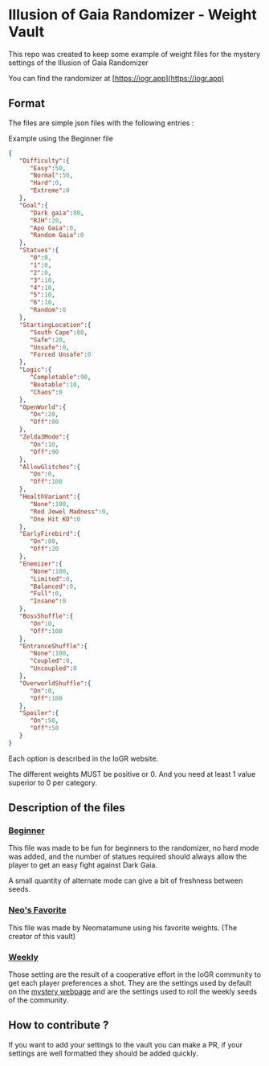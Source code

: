 # Illusion of Gaia Randomizer - Weight Vault

This repo was created to keep some example of weight files for the mystery settings of the Illusion of Gaia Randomizer

You can find the randomizer at [https://iogr.app](https://iogr.app)

## Format

The files are simple json files with the following entries :

Example using the Beginner file
```json
{
   "Difficulty":{
      "Easy":50, 
      "Normal":50, 
      "Hard":0,
      "Extreme":0 
   },
   "Goal":{
      "Dark gaia":80,
      "RJH":20,
      "Apo Gaia":0,
      "Random Gaia":0
   },
   "Statues":{
      "0":0,
      "1":0,
      "2":0,
      "3":10,
      "4":10,
      "5":10,
      "6":10,
      "Random":0
   },
   "StartingLocation":{
      "South Cape":80,
      "Safe":20,
      "Unsafe":0,
      "Forced Unsafe":0
   },
   "Logic":{
      "Completable":90,
      "Beatable":10,
      "Chaos":0
   },
   "OpenWorld":{
      "On":20,
      "Off":80
   },
   "Zelda3Mode":{
      "On":10,
      "Off":90
   },
   "AllowGlitches":{
      "On":0,
      "Off":100
   },
   "HealthVariant":{
      "None":100,
      "Red Jewel Madness":0,
      "One Hit KO":0
   },
   "EarlyFirebird":{
      "On":80,
      "Off":20
   },
   "Enemizer":{
      "None":100,
      "Limited":0,
      "Balanced":0,
      "Full":0,
      "Insane":0
   },
   "BossShuffle":{
      "On":0,
      "Off":100
   },
   "EntranceShuffle":{
      "None":100,
      "Coupled":0,
      "Uncoupled":0
   },
   "OverworldShuffle":{
      "On":0,
      "Off":100
   },
   "Spoiler":{
      "On":50,
      "Off":50
   }
}
```

Each option is described in the IoGR website.

The different weights MUST be positive or 0. 
And you need at least 1 value superior to 0 per category.

## Description of the files

### [Beginner](Vault/Beginner.json)

This file was made to be fun for beginners to the randomizer, no hard mode was added, and the number of statues required should always allow the player to get an easy fight against Dark Gaia.

A small quantity of alternate mode can give a bit of freshness between seeds.

### [Neo's Favorite](Vault/NeosFavorite.json)

This file was made by Neomatamune using his favorite weights. (The creator of this vault)

### [Weekly](Vault/Weekly.json)

Those setting are the result of a cooperative effort in the IoGR community to get each player preferences a shot. They are the settings used by default on the [mystery webpage](https://iogr.app/mystery) and are the settings used to roll the weekly seeds of the community.

## How to contribute ?

If you want to add your settings to the vault you can make a PR, if your settings are well formatted they should be added quickly.

